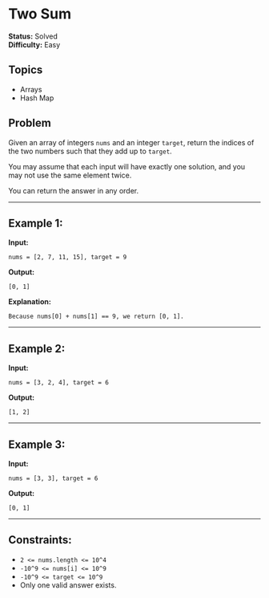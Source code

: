 # Two Sum

**Status:** Solved  
**Difficulty:** Easy

## Topics
- Arrays
- Hash Map

## Problem

Given an array of integers `nums` and an integer `target`, return the indices of the two numbers such that they add up to `target`.

You may assume that each input will have exactly one solution, and you may not use the same element twice.

You can return the answer in any order.

---

## Example 1:

**Input:** 
```plaintext
nums = [2, 7, 11, 15], target = 9
```

**Output:** 
```plaintext
[0, 1]
```

**Explanation:** 
```plaintext
Because nums[0] + nums[1] == 9, we return [0, 1].
```

---

## Example 2:

**Input:** 
```plaintext
nums = [3, 2, 4], target = 6
```

**Output:** 
```plaintext
[1, 2]
```

---

## Example 3:

**Input:** 
```plaintext
nums = [3, 3], target = 6
```

**Output:** 
```plaintext
[0, 1]
```

---

## Constraints:

- `2 <= nums.length <= 10^4`
- `-10^9 <= nums[i] <= 10^9`
- `-10^9 <= target <= 10^9`
- Only one valid answer exists.

